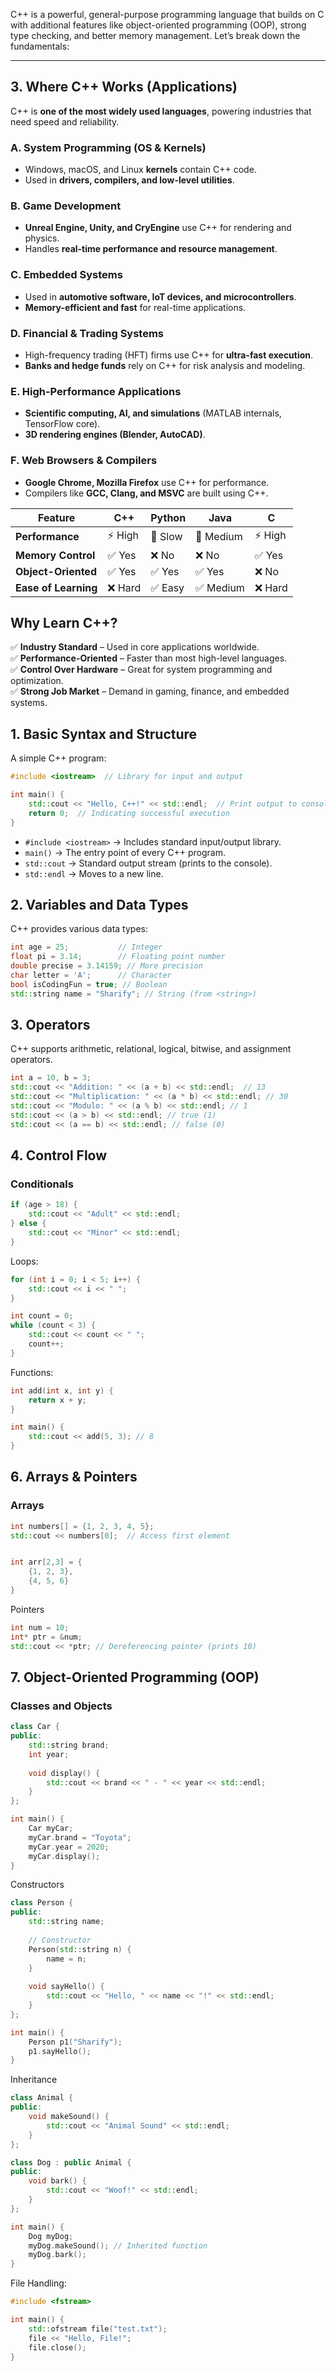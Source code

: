 C++ is a powerful, general-purpose programming language that builds on C with additional features like object-oriented programming (OOP), strong type checking, and better memory management. Let’s break down the fundamentals:

---

## **3. Where C++ Works (Applications)**

C++ is **one of the most widely used languages**, powering industries that need speed and reliability.

### **A. System Programming (OS & Kernels)**

- Windows, macOS, and Linux **kernels** contain C++ code.
- Used in **drivers, compilers, and low-level utilities**.

### **B. Game Development**

- **Unreal Engine, Unity, and CryEngine** use C++ for rendering and physics.
- Handles **real-time performance and resource management**.

### **C. Embedded Systems**

- Used in **automotive software, IoT devices, and microcontrollers**.
- **Memory-efficient and fast** for real-time applications.

### **D. Financial & Trading Systems**

- High-frequency trading (HFT) firms use C++ for **ultra-fast execution**.
- **Banks and hedge funds** rely on C++ for risk analysis and modeling.

### **E. High-Performance Applications**

- **Scientific computing, AI, and simulations** (MATLAB internals, TensorFlow core).
- **3D rendering engines (Blender, AutoCAD)**.

### **F. Web Browsers & Compilers**

- **Google Chrome, Mozilla Firefox** use C++ for performance.
- Compilers like **GCC, Clang, and MSVC** are built using C++.

| Feature              | C++    | Python  | Java      | C      |
| -------------------- | ------ | ------- | --------- | ------ |
| **Performance**      | ⚡ High | 🐌 Slow | 🚀 Medium | ⚡ High |
| **Memory Control**   | ✅ Yes  | ❌ No    | ❌ No      | ✅ Yes  |
| **Object-Oriented**  | ✅ Yes  | ✅ Yes   | ✅ Yes     | ❌ No   |
| **Ease of Learning** | ❌ Hard | ✅ Easy  | ✅ Medium  | ❌ Hard |

## **Why Learn C++?**

✅ **Industry Standard** – Used in core applications worldwide.  
✅ **Performance-Oriented** – Faster than most high-level languages.  
✅ **Control Over Hardware** – Great for system programming and optimization.  
✅ **Strong Job Market** – Demand in gaming, finance, and embedded systems.
## **1. Basic Syntax and Structure**

A simple C++ program:
```c++
#include <iostream>  // Library for input and output

int main() {
    std::cout << "Hello, C++!" << std::endl;  // Print output to console
    return 0;  // Indicating successful execution
}
```
- `#include <iostream>` → Includes standard input/output library.
- `main()` → The entry point of every C++ program.
- `std::cout` → Standard output stream (prints to the console).
- `std::endl` → Moves to a new line.

## **2. Variables and Data Types**

C++ provides various data types:
```c++
int age = 25;           // Integer
float pi = 3.14;        // Floating point number
double precise = 3.14159; // More precision
char letter = 'A';      // Character
bool isCodingFun = true; // Boolean
std::string name = "Sharify"; // String (from <string>)

```

## **3. Operators**

C++ supports arithmetic, relational, logical, bitwise, and assignment operators.
```c++
int a = 10, b = 3;
std::cout << "Addition: " << (a + b) << std::endl;  // 13
std::cout << "Multiplication: " << (a * b) << std::endl; // 30
std::cout << "Modulo: " << (a % b) << std::endl; // 1
std::cout << (a > b) << std::endl; // true (1)
std::cout << (a == b) << std::endl; // false (0)
```


## **4. Control Flow**

### **Conditionals**
```c++
if (age > 18) {
    std::cout << "Adult" << std::endl;
} else {
    std::cout << "Minor" << std::endl;
}
```


Loops:
```c++
for (int i = 0; i < 5; i++) {
    std::cout << i << " ";
}

int count = 0;
while (count < 3) {
    std::cout << count << " ";
    count++;
}

```

Functions: 
```c++
int add(int x, int y) {
    return x + y;
}

int main() {
    std::cout << add(5, 3); // 8
}
```

## **6. Arrays & Pointers**

### **Arrays**
```c++
int numbers[] = {1, 2, 3, 4, 5};
std::cout << numbers[0];  // Access first element


int arr[2,3] = {
	{1, 2, 3},
	{4, 5, 6}
}
```

Pointers
```c++
int num = 10;
int* ptr = &num; 
std::cout << *ptr; // Dereferencing pointer (prints 10)
```

## **7. Object-Oriented Programming (OOP)**

### **Classes and Objects**
```c++
class Car {
public:
    std::string brand;
    int year;
    
    void display() {
        std::cout << brand << " - " << year << std::endl;
    }
};

int main() {
    Car myCar;
    myCar.brand = "Toyota";
    myCar.year = 2020;
    myCar.display();
}
```

Constructors
```c++
class Person {
public:
    std::string name;
    
    // Constructor
    Person(std::string n) {
        name = n;
    }
    
    void sayHello() {
        std::cout << "Hello, " << name << "!" << std::endl;
    }
};

int main() {
    Person p1("Sharify");
    p1.sayHello(); 
}
```

Inheritance
```c++
class Animal {
public:
    void makeSound() {
        std::cout << "Animal Sound" << std::endl;
    }
};

class Dog : public Animal {
public:
    void bark() {
        std::cout << "Woof!" << std::endl;
    }
};

int main() {
    Dog myDog;
    myDog.makeSound(); // Inherited function
    myDog.bark(); 
}

```


File Handling: 
```c++
#include <fstream>

int main() {
    std::ofstream file("test.txt");
    file << "Hello, File!";
    file.close();
}
```